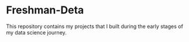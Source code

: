 # Freshman-Deta
This repository contains my projects that I built during the early stages of my data science journey.
